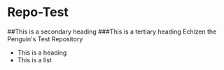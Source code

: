 # Repo-Test
##This is a secondary heading
###This is a tertiary heading
Echizen the Penguin's Test Repository
* This is a heading
* This is a list
